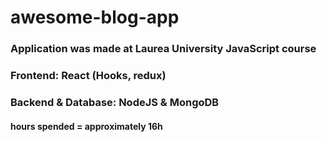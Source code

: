 # awesome-blog-app
### Application was made at Laurea University JavaScript course
### Frontend: React (Hooks, redux)
### Backend & Database: NodeJS & MongoDB

#### hours spended = approximately 16h

